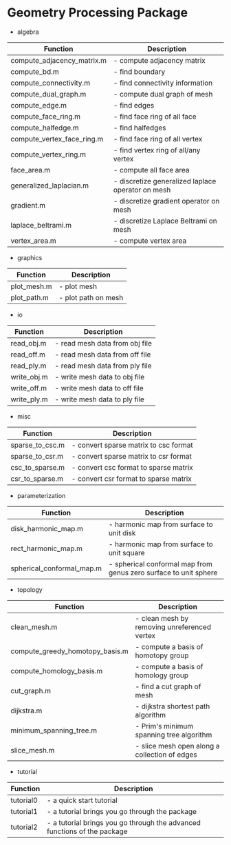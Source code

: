 Geometry Processing Package
==================

- algebra

 | Function | Description |
 | -------- | ----------- |
 | compute_adjacency_matrix.m | - compute adjacency matrix|
 | compute_bd.m               | - find boundary|
 | compute_connectivity.m     | - find connectivity information|
 | compute_dual_graph.m       | - compute dual graph of mesh|
 | compute_edge.m             | - find edges|
 | compute_face_ring.m        | - find face ring of all face|
 | compute_halfedge.m         | - find halfedges|
 | compute_vertex_face_ring.m | - find face ring of all vertex|
 | compute_vertex_ring.m      | - find vertex ring of all/any vertex|
 | face_area.m                | - compute all face area|
 | generalized_laplacian.m    | - discretize generalized laplace operator on mesh|
 | gradient.m                 | - discretize gradient operator on mesh|
 | laplace_beltrami.m         | - discretize Laplace Beltrami on mesh|
 | vertex_area.m              | - compute vertex area|
 
- graphics

 | Function | Description |
 | -------- | ----------- |
 | plot_mesh.m                | - plot mesh|
 | plot_path.m                | - plot path on mesh|
 
- io

 | Function | Description |
 | -------- | ----------- |
 | read_obj.m                 | - read mesh data from obj file|
 | read_off.m                 |  - read mesh data from off file|
 | read_ply.m                 |  - read mesh data from ply file|
 | write_obj.m                |  - write mesh data to obj file|
 | write_off.m                |  - write mesh data to off file|
 | write_ply.m                |  - write mesh data to ply file|
 
- misc

 | Function | Description |
 | -------- | ----------- |
 | sparse_to_csc.m            | - convert sparse matrix to csc format|
 | sparse_to_csr.m            | - convert sparse matrix to csr format|
 | csc_to_sparse.m            | - convert csc format to sparse matrix|
 | csr_to_sparse.m            | - convert csr format to sparse matrix|
 
- parameterization

 | Function | Description |
 | -------- | ----------- |
 | disk_harmonic_map.m        | - harmonic map from surface to unit disk|
 | rect_harmonic_map.m        | - harmonic map from surface to unit square|
 | spherical_conformal_map.m  | - spherical conformal map from genus zero surface to unit sphere|
 
- topology

 | Function | Description |
 | -------- | ----------- |
 | clean_mesh.m               | - clean mesh by removing unreferenced vertex|
 | compute_greedy_homotopy_basis.m | - compute a basis of homotopy group|
 | compute_homology_basis.m   | - compute a basis of homology group|
 | cut_graph.m                | - find a cut graph of mesh|
 | dijkstra.m                 | - dijkstra shortest path algorithm|
 | minimum_spanning_tree.m    | - Prim's minimum spanning tree algorithm|
 | slice_mesh.m               | - slice mesh open along a collection of edges|
 
- tutorial

 | Function | Description |
 | -------- | ----------- |
 | tutorial0                  | - a quick start tutorial|
 | tutorial1                  | - a tutorial brings you go through the package|
 | tutorial2                  | - a tutorial brings you go through the advanced functions of the package|
